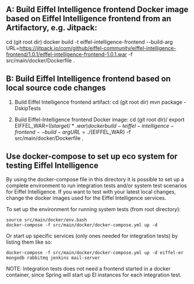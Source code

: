 ## A: Build Eiffel Intelligence frontend Docker image based on Eiffel Intelligence frontend from an Artifactory, e.g. Jitpack:
cd (git root dir)
docker build -t eiffel-intelligence-frontend --build-arg URL=https://jitpack.io/com/github/eiffel-community/eiffel-intelligence-frontend/1.0.1/eiffel-intelligence-frontend-1.0.1.war -f src/main/docker/Dockerfile .


## B: Build Eiffel Intelligence frontend based on local source code changes
1. Build Eiffel Intelligence frontend artifact:
cd (git root dir)
mvn package -DskipTests

2. Build Eiffel-Intelligence frontend Docker image:
cd (git root dir)/
export EIFFEL_WAR=$(ls target/*.war)
docker build -t eiffel-intelligence-frontend --build-arg URL=./${EIFFEL_WAR} -f src/main/docker/Dockerfile .


## Use docker-compose to set up eco system for testing Eiffel Intelligence

By using the docker-compose file in this directory it is possible to set up a
complete environment to run integration tests and/or system test scenarios
for Eiffel Intelligence. If you want to test with your latest local changes,
change the docker images used for the Eiffel Intelligence services.

To set up the environment for running system tests (from root directory):

    source src/main/docker/env.bash
    docker-compose -f src/main/docker/docker-compose.yml up -d


Or start up specific services (only ones needed for integration tests) by listing them like so:

    docker-compose -f src/main/docker/docker-compose.yml up -d eiffel-er mongodb rabbitmq jenkins mail-server

NOTE: Integration tests does not need a frontend started in a docker container,
since Spring will start up EI instances for each integration test.
